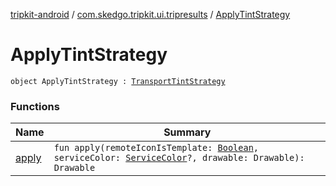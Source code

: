 [tripkit-android](../../index.md) / [com.skedgo.tripkit.ui.tripresults](../index.md) / [ApplyTintStrategy](./index.md)

# ApplyTintStrategy

`object ApplyTintStrategy : `[`TransportTintStrategy`](../-transport-tint-strategy/index.md)

### Functions

| Name | Summary |
|---|---|
| [apply](apply.md) | `fun apply(remoteIconIsTemplate: `[`Boolean`](https://kotlinlang.org/api/latest/jvm/stdlib/kotlin/-boolean/index.html)`, serviceColor: `[`ServiceColor`](../../skedgo.tripkit.routing/-service-color/index.md)`?, drawable: Drawable): Drawable` |
